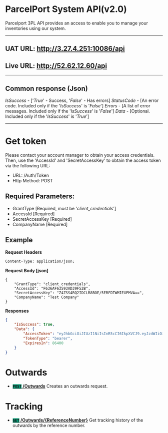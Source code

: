 # ParcelPort System API(v2.0)

Parcelport 3PL API provides an access to enable you to manage your inventories using our system.

***

## UAT URL: http://3.27.4.251:10086/api  
## Live URL: http://52.62.12.60/api  

***

## Common response (Json)

*IsSuccess*  - ['*True*' - Success, '*False*' - Has errors]
*StatusCode* - [An error code. Included only if the '*IsSuccess*' is '*False*']
*Errors* - [A list of error messages. Included only if the '*IsSuccess*' is '*False*']
*Data* - [Optional. Included only if the '*IsSuccess*' is '*True*']

***
# Get token
Please contact your account manager to obtain your access credentials.   
Then, use the 'AccessId' and 'SecretAccessKey' to obtain the access token via the following URL:  

- URL: /Auth/Token
- Http Method: POST

## Required Parameters:
- GrantType [Required, must be '*client_credentials*']
- AccessId [Required]
- SecretAccessKey [Required]
- CompanyName [Required]

## Example
**Request Headers**
```
Content-Type: application/json;
```

**Request Body [json]**
```
{
    "GrantType": "client_credentials",
    "AccessId": "F636AF63593AD39F52B",
    "SecretAccessKey": "Z4ZSS4RQ2IDCLR8BOE/5ERFDTWMIEXPMVA==",
    "CompanyName": "Test Company"
}
```

**Responses**
``` json
{
    "IsSuccess": true,
    "Data": {
        "AccessToken": "eyJhbGciOiJIUzI1NiIsInR5cCI6IkpXVCJ9.eyJzdWIiOiJkNGUwMzVhZS1kMzI5LTQ4YWItOGM3NC1lNzNhZmUxYzY3YTQiLCJuYW1lIjoiVGVzdCBDb21wYW55IiwiYWNjZXNzSWQiOiJGNjM2QUY2MzU5MzE0RjM2QkNGMjlBRDJBRDM5RjUyQiIsImNvbXBhbnlJZCI6IjIiLCJleHAiOjE3MDY3Mzc0MzYsImlhdCI6MTcwNjY1MTAzNiwibmJmIjoxNzA2NjUxMDM2fQ.oZLhRFeuUTaDkxnBTj0mDoRtIrH9x3XRpXd85IH8m_w",
        "TokenType": "bearer",
        "ExpiresIn": 86400
    }
}
```


# Outwards
- **[<code style="background-color:#009D77">POST</code> /Outwards](Outwards/README.md)** Creates an outwards request.

# Tracking
- **[<code style="background-color:#009D77">GET</code> /Outwards/{ReferenceNumber}](Tracking/README.md)** Get tracking history of the outwards by the reference number.

